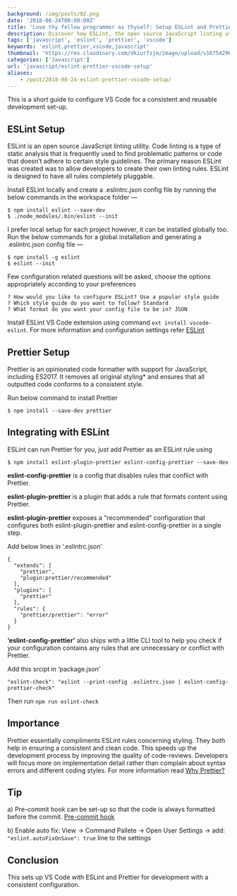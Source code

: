 ```yaml
---
background: /img/posts/02.png
date: '2018-08-24T00:00:00Z'
title: 'Love thy fellow programmer as thyself: Setup ESLint and Prettier in VSCode'
description: Discover how ESLint, the open source JavaScript linting utility, ensures clean code by identifying issues and enforcing coding standards.
tags: ['javascript', 'eslint', 'prettier', 'vscode']
keywords: 'eslint,prettier,vscode,javascript'
thumbnail: 'https://res.cloudinary.com/dkiurfsjm/image/upload/v1675429691/JavaScript_v4qblf.jpg'
categories: ['Javascript']
url: 'javascript/eslint-prettier-vscode-setup'
aliases:
    - /post/2018-08-24-eslint-prettier-vscode-setup/
---
```


This is a short guide to configure VS Code for a consistent and reusable development set-up.

## ESLint Setup

ESLint is an open source JavaScript linting utility. Code linting is a type of static analysis that is frequently used to find problematic patterns or code that doesn’t adhere to certain style guidelines. The primary reason ESLint was created was to allow developers to create their own linting rules. ESLint is designed to have all rules completely pluggable.

Install ESLint locally and create a .eslintrc.json config file by running the below commands in the workspace folder —

```
$ npm install eslint --save-dev
$ ./node_modules/.bin/eslint --init
```

I prefer local setup for each project however, it can be installed globally too. Run the below commands for a global installation and generating a .eslintrc.json config file —

```
$ npm install -g eslint
$ eslint --init
```

Few configuration related questions will be asked, choose the options appropriately according to your preferences

```
? How would you like to configure ESLint? Use a popular style guide
? Which style guide do you want to follow? Standard
? What format do you want your config file to be in? JSON
```

Install ESLint VS Code extension using command `ext install vscode-eslint`. For more information and configuration settings refer [ESLint](https://marketplace.visualstudio.com/items?itemName=dbaeumer.vscode-eslint)

## Prettier Setup

Prettier is an opinionated code formatter with support for JavaScript, including ES2017. It removes all original styling\* and ensures that all outputted code conforms to a consistent style.

Run below command to install Prettier

```
$ npm install --save-dev prettier
```

## Integrating with ESLint

ESLint can run Prettier for you, just add Prettier as an ESLint rule using

```
$ npm install eslint-plugin-prettier eslint-config-prettier --save-dev
```

**eslint-config-prettier** is a config that disables rules that conflict with Prettier.

**eslint-plugin-prettier** is a plugin that adds a rule that formats content using Prettier.

**eslint-plugin-prettier** exposes a "recommended" configuration that configures both eslint-plugin-prettier and eslint-config-prettier in a single step.

Add below lines in ‘.eslintrc.json’

```
{
  "extends": [
    "prettier",
    "plugin:prettier/recommended"
  ],
  "plugins": [
    "prettier"
  ],
  "rules": {
    "prettier/prettier": "error"
  }
}
```

**‘eslint-config-prettier’** also ships with a little CLI tool to help you check if your configuration contains any rules that are unnecessary or conflict with Prettier.

Add this srcipt in ‘package.json’

```
"eslint-check": "eslint --print-config .eslintrc.json | eslint-config-prettier-check"
```

Then run `npm run eslint-check`

## Importance

Prettier essentially compliments ESLint rules concerning styling. They both help in ensuring a consistent and clean code. This speeds up the development process by improving the quality of code-reviews. Developers will focus more on implementation detail rather than complain about syntax errors and different coding styles. For more information read [Why Prettier?](https://prettier.io/docs/en/why-prettier.html)

## Tip

a) Pre-commit hook can be set-up so that the code is always formatted before the commit. [Pre-commit hook](https://gist.github.com/cadebward/c26e218220d653385d876f9a81308140)

b) Enable auto fix: View → Command Pallete → Open User Settings → add: `"eslint.autoFixOnSave": true` line to the settings

## Conclusion

This sets up VS Code with ESLint and Prettier for development with a consistent configuration.

